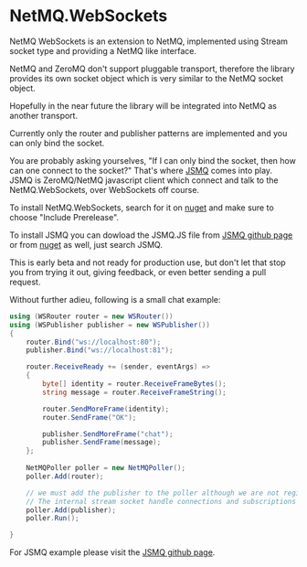 NetMQ.WebSockets
====

NetMQ WebSockets is an extension to NetMQ, implemented using Stream socket type and providing a NetMQ like interface.

NetMQ and ZeroMQ don't support pluggable transport, therefore the library provides its own socket object which is very similar to the NetMQ socket object.

Hopefully in the near future the library will be integrated into NetMQ as another transport.

Currently only the router and publisher patterns are implemented and you can only bind the socket.

You are probably asking yourselves, "If I can only bind the socket, then how can one connect to the socket?"
That's where [JSMQ](https://github.com/zeromq/JSMQ) comes into play. JSMQ is ZeroMQ/NetMQ javascript client which connect and talk to the NetMQ.WebSockets, over WebSockets off course.

To install NetMQ.WebSockets, search for it on [nuget](https://www.nuget.org/packages/NetMQ.WebSockets/) and make sure to choose "Include Prerelease".


To install JSMQ you can dowload the JSMQ.JS file from [JSMQ github page](https://github.com/zeromq/JSMQ) or from [nuget](https://www.nuget.org/packages/JSMQ/) as well, just search JSMQ.

This is early beta and not ready for production use, but don't let that stop you from trying it out, giving feedback, or even better sending a pull request.

Without further adieu, following is a small chat example:

```csharp
using (WSRouter router = new WSRouter())
using (WSPublisher publisher = new WSPublisher())
{
    router.Bind("ws://localhost:80");
    publisher.Bind("ws://localhost:81");

    router.ReceiveReady += (sender, eventArgs) =>
    {
        byte[] identity = router.ReceiveFrameBytes();
        string message = router.ReceiveFrameString();

        router.SendMoreFrame(identity);
        router.SendFrame("OK");

        publisher.SendMoreFrame("chat");
        publisher.SendFrame(message);
    };
            
    NetMQPoller poller = new NetMQPoller();
    poller.Add(router);

    // we must add the publisher to the poller although we are not registering to any event.
    // The internal stream socket handle connections and subscriptions and use the events internally
    poller.Add(publisher);
    poller.Run();

}
```

For JSMQ example please visit the [JSMQ github page](https://github.com/somdoron/JSMQ).


